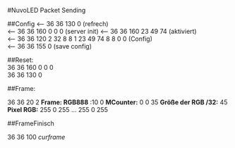 #NuvoLED Packet Sending

##Config
<-- 36 36 130 0 (refrech)  
<-- 36 36 160 0 0 0 (server init)
<-- 36 36 160 23 49 74 (aktiviert)  
<-- 36 36 120 2 32 8 8 1 23 49 74 8 8 0 0 (Config)  
<-- 36 36 155 0 (save config)

##Reset:  
36 36 160 0 0 0  
36 36 130 0  

##Frame:

36 36 20 2 **Frame: RGB888** :10 0 **MCounter:** 0 0 35 **Größe der RGB /32:** 45 **Pixel RGB:** 255 0 255 ... 255 0 255

##FrameFinisch

36 36 100 _curframe_

